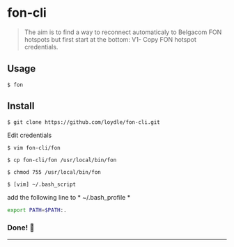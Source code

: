 
# fon-cli 
 >  The aim is to find a way to reconnect automaticaly to Belgacom FON hotspots but first start at the bottom: V1- Copy FON hotspot credentials.


## Usage
 `$ fon`  


## Install 

`$ git clone https://github.com/loydle/fon-cli.git`

Edit credentials

`$ vim fon-cli/fon`

`$ cp fon-cli/fon /usr/local/bin/fon `

`$ chmod 755 /usr/local/bin/fon`

`$ [vim] ~/.bash_script`

add the following line to * ~/.bash_profile *

```bash
export PATH=$PATH:.

```
 
 ### Done! :beers:
 ------------
